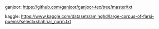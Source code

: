 ganjoor: https://github.com/ganjoor/ganjoor-tex/tree/master/txt

kaggle: https://www.kaggle.com/datasets/aminghd/large-corpus-of-farsi-poems?select=shahriar_norm.txt
